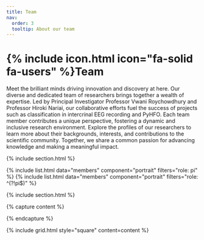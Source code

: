 ```yaml
---
title: Team
nav:
  order: 3
  tooltip: About our team
---
```


# {% include icon.html icon="fa-solid fa-users" %}Team

Meet the brilliant minds driving innovation and discovery at here. Our diverse and dedicated team of researchers brings together a wealth of expertise. Led by Principal Investigator Professor Vwani Roychowdhury and Professor Hiroki Nariai, our collaborative efforts fuel the success of projects such as classification in intercrinal EEG recording and PyHFO. Each team member contributes a unique perspective, fostering a dynamic and inclusive research environment. Explore the profiles of our researchers to learn more about their backgrounds, interests, and contributions to the scientific community. Together, we share a common passion for advancing knowledge and making a meaningful impact.

{% include section.html %}

{% include list.html data="members" component="portrait" filters="role: pi" %}
{% include list.html data="members" component="portrait" filters="role: ^(?!pi$)" %}

<!-- {% include section.html background="images/background.jpg" dark=true %} -->

<!-- Lorem ipsum dolor sit amet, consectetur adipiscing elit, sed do eiusmod tempor
incididunt ut labore et dolore magna aliqua. Ut enim ad minim veniam, quis
nostrud exercitation ullamco laboris nisi ut aliquip ex ea commodo consequat. -->

{% include section.html %}

{% capture content %}

<!-- {% include figure.html image="images/photo.jpg" %}
{% include figure.html image="images/photo.jpg" %}
{% include figure.html image="images/photo.jpg" %} -->

{% endcapture %}

{% include grid.html style="square" content=content %}
